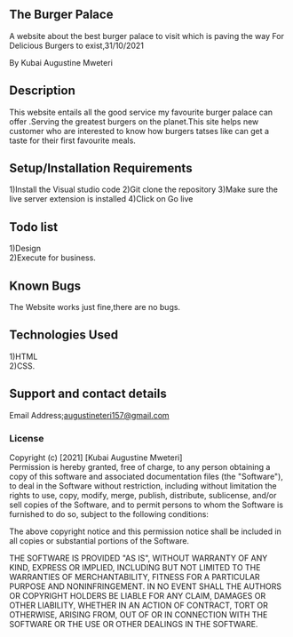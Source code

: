 ## The Burger Palace
A website about the best burger palace to visit which is paving the way For Delicious Burgers to exist,31/10/2021

By Kubai Augustine Mweteri

## Description
This website entails all the good service my favourite burger palace can offer .Serving the greatest burgers on the planet.This site helps new customer who are interested to know how burgers tatses like can get a taste for their first favourite meals.
## Setup/Installation Requirements
1)Install the Visual studio code
2)Git clone the repository
3)Make sure the live server extension is installed
4)Click on Go live

## Todo list
1)Design<br>2)Execute for business.

## Known Bugs
The Website works just fine,there are no bugs.
## Technologies Used
1)HTML <br>2)CSS.
## Support and contact details
Email Address;augustineteri157@gmail.com

### License
Copyright (c) [2021] [Kubai Augustine Mweteri]<br>Permission is hereby granted, free of charge, to any person obtaining a copy of this software and associated documentation files (the "Software"), to deal in the Software without restriction, including without limitation the rights to use, copy, modify, merge, publish, distribute, sublicense, and/or sell copies of the Software, and to permit persons to whom the Software is furnished to do so, subject to the following conditions:

The above copyright notice and this permission notice shall be included in all copies or substantial portions of the Software.

THE SOFTWARE IS PROVIDED "AS IS", WITHOUT WARRANTY OF ANY KIND, EXPRESS OR IMPLIED, INCLUDING BUT NOT LIMITED TO THE WARRANTIES OF MERCHANTABILITY, FITNESS FOR A PARTICULAR PURPOSE AND NONINFRINGEMENT. IN NO EVENT SHALL THE AUTHORS OR COPYRIGHT HOLDERS BE LIABLE FOR ANY CLAIM, DAMAGES OR OTHER LIABILITY, WHETHER IN AN ACTION OF CONTRACT, TORT OR OTHERWISE, ARISING FROM, OUT OF OR IN CONNECTION WITH THE SOFTWARE OR THE USE OR OTHER DEALINGS IN THE SOFTWARE.
  
  